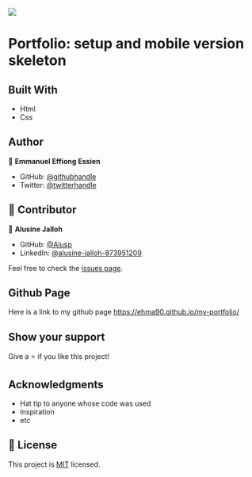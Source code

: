 ![](https://img.shields.io/badge/Microverse-blueviolet)

# Portfolio: setup and mobile version skeleton

## Built With

- Html
- Css

## Author

👤 **Emmanuel Effiong Essien**

- GitHub: [@githubhandle](https://github.com/ehma90)
- Twitter: [@twitterhandle](https://twitter.com/ehma_essien)

## 🤝 Contributor

👤 **Alusine Jalloh**

- GitHub: [@Alusp](https://github.com/Alusp)
- LinkedIn: [@alusine-jalloh-873951209](linkedin.com/in/alusine-jalloh-873951209)


Feel free to check the [issues page](https://github.com/ehma90/linter-tutorials/issues).

## Github Page

Here is a link to my github page https://ehma90.github.io/my-portfolio/

## Show your support

Give a ⭐ if you like this project!

## Acknowledgments

- Hat tip to anyone whose code was used
- Inspiration
- etc

## 📝 License

This project is [MIT](./MIT.md) licensed.
